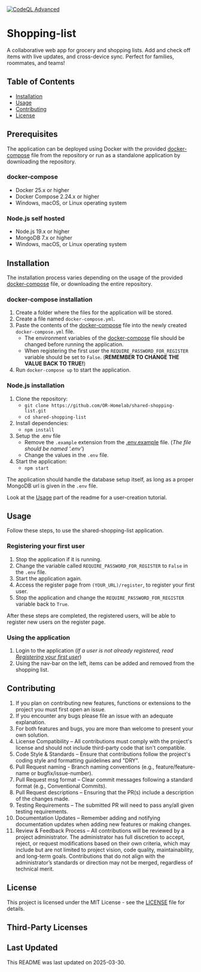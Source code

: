 [![CodeQL Advanced](https://github.com/OR-Homelab/shopping-list/actions/workflows/codeql.yml/badge.svg)](https://github.com/OR-Homelab/shopping-list/actions/workflows/codeql.yml)

# Shopping-list

A collaborative web app for grocery and shopping lists. Add and check off items with live updates, and cross-device sync. Perfect for families, roommates, and teams!

## Table of Contents

- [Installation](#installation)
- [Usage](#usage)
- [Contributing](#contributing)
- [License](#license)

## Prerequisites

The application can be deployed using Docker with the provided [docker-compose](./docker-compose.yml) file from the repository or run as a standalone application by downloading the repository.

### docker-compose

- Docker 25.x or higher
- Docker Compose 2.24.x or higher
- Windows, macOS, or Linux operating system

### Node.js self hosted

- Node.js 19.x or higher
- MongoDB 7.x or higher
- Windows, macOS, or Linux operating system

## Installation

The installation process varies depending on the usage of the provided [docker-compose](./docker-compose.yml) file, or downloading the entire repository.

### docker-compose installation

1. Create a folder where the files for the application will be stored.
2. Create a file named `docker-compose.yml`.
3. Paste the contents of the [docker-compose](./docker-compose.yml) file into the newly created `docker-compose.yml` file.
    - The environment variables of the [docker-compose](./docker-compose.yml) file should be changed before running the application.
    - When registering the first user the `REQUIRE_PASSWORD_FOR_REGISTER` variable should be set to `False`. (**REMEMBER TO CHANGE THE VALUE BACK TO TRUE!**)
4. Run `docker-compose up` to start the application.

### Node.js installation

1. Clone the repository:
    - `git clone https://github.com/OR-Homelab/shared-shopping-list.git`
    - `cd shared-shopping-list`
2. Install dependencies:
    - `npm install`
3. Setup the .env file
    - Remove the `.example` extension from the [.env.example](./.env.example) file. (*The file should be named '.env'*)
    - Change the values in the `.env` file.
4. Start the application:
    - `npm start`

The application should handle the database setup itself, as long as a proper MongoDB url is given in the `.env` file.

Look at the [Usage](#usage) part of the readme for a user-creation tutorial.

## Usage

Follow these steps, to use the shared-shopping-list application.

### Registering your first user

1. Stop the application if it is running.
2. Change the variable called `REQUIRE_PASSWORD_FOR_REGISTER` to `False` in the `.env` file.
3. Start the application again.
4. Access the register page from `(YOUR_URL)/register`, to register your first user.
5. Stop the application and change the `REQUIRE_PASSWORD_FOR_REGISTER` variable back to `True`.

After these steps are completed, the registered users, will be able to register new users on the register page.

### Using the application

1. Login to the application (*If a user is not already registered, read [Registering your first user](#registering-your-first-user)*)
2. Using the nav-bar on the left, items can be added and removed from the shopping list.

## Contributing

1. If you plan on contributing new features, functions or extensions to the project you must first open an issue.
2. If you encounter any bugs please file an issue with an adequate explanation.
3. For both features and bugs, you are more than welcome to present your own solution.
4. License Compatibility – All contributions must comply with the project's license and should not include third-party code that isn't compatible.
5. Code Style & Standards – Ensure that contributions follow the project's coding style and formatting guidelines and "DRY".
6. Pull Request naming - Branch naming conventions (e.g., feature/feature-name or bugfix/issue-number).
7. Pull Request msg format – Clear commit messages following a standard format (e.g., Conventional Commits).
8. Pull Request descriptions – Ensuring that the PR(s) include a description of the changes made.
9. Testing Requirements – The submitted PR will need to pass any/all given testing requirements.
10. Documentation Updates – Remember adding and notifying documentation updates when adding new features or making changes.
11. Review & Feedback Process – All contributions will be reviewed by a project administrator. The administrator has full discretion to accept, reject, or request modifications based on their own criteria, which may include but are not limited to project vision, code quality, maintainability, and long-term goals. Contributions that do not align with the administrator’s standards or direction may not be merged, regardless of technical merit.

## License

This project is licensed under the MIT License - see the [LICENSE](LICENSE) file for details.

## Third-Party Licenses

## Last Updated

This README was last updated on 2025-03-30.
